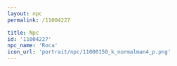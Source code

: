 ```yaml
---
layout: npc
permalink: /11004227

title: Npc
id: '11004227'
npc_name: 'Roca'
icon_url: 'portrait/npc/11000150_k_normalman4_p.png'
---
```


